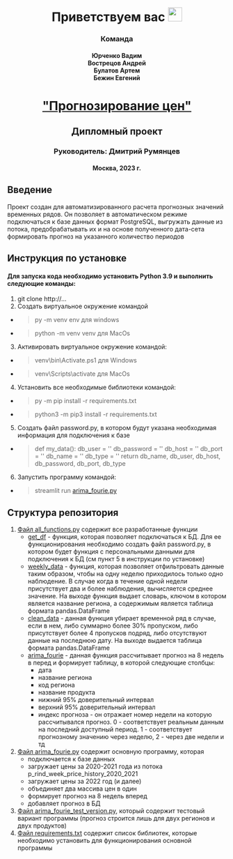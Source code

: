 <h1 align="center">Приветствуем вас
<img src="https://github.com/blackcater/blackcater/raw/main/images/Hi.gif" height="32"/></h1>
<h3 align="center">Команда</h3>
<h4 align="center">Юрченко Вадим<br>
Вострецов Андрей<br>Булатов Артем<br>Бежин Евгений</h4>
<h1 align="center"><a href="https://github.com/AlchiProMent/GrForecast.git" target="_blank">"Прогнозирование цен"</a></h1>
<h2 align="center">Дипломный проект</h2>
<h3 align="center">Руководитель: Дмитрий Румянцев</h3>
<h4 align="center">Москва, 2023 г.</h4>


## Введение
Проект создан для автоматизированного расчета прогнозных значений временных рядов. Он позволяет в автоматическом режиме подключаться к базе данных формат PostgreSQL, выгружать данные из потока, предобрабатывать их и на основе полученного дата-сета формировать прогноз на указанного количество периодов
## Инструкция по установке
#### Для запуска кода необходимо установить Python 3.9 и выполнить следующие команды:
1. git clone http://... 
2. Создать виртуальное окружение командой 
* > py -m venv env для windows 
* > python -m venv venv для MacOs 
3. Активировать виртуальное окружение командой: 
* > venv\bin\Activate.ps1 для Windows 
* > venv\Scripts\activate для MacOs
4. Установить все необходимые библиотеки командой: 
* > py -m pip install -r requirements.txt
* > python3 -m pip3 install -r requirements.txt
5. Создать файл password.py, в котором будут указана необходимая информация для подключения к базе
* > def my_data():
    db_user = ''
    db_password = ''
    db_host = ''
    db_port = ''
    db_name = ''
    db_type = ''
    return db_name, db_user, db_host, db_password, db_port, db_type
6. Запустить программу командой: 
* > streamlit run [arima_fourie.py](arima_fourie.py)

## Структура репозитория 

1. [Файл all_functions.py](all_functions.py) содержит все разработанные функции
   * [get_df](all_functions.py) - функция, которая позволяет подключаться к БД. Для ее функционирования необходимо создать файл password.py, в котором будет функция с персональными данными для подключения к БД (см пункт 5 в инструкции по установке)
   * [weekly_data](all_functions.py) - функция, которая позволяет отфильтровать данные таким образом, чтобы на одну неделю приходилось только одно наблюдение. В случае когда в течение одной недели присутствует два и более наблюдения, вычисляется среднее значение. На выходе функция выдает словарь, ключом в котором является название региона, а содержимым является таблица формата pandas.DataFrame
   * [clean_data](all_functions.py) - данная функция убирает временной ряд в случае, если в нем, либо суммарно более 30% пропуском, либо присутствует более 4 пропусков подряд, либо отсутствуют данные на последнюю дату. На выходе выдается таблица формата pandas.DataFrame 
   * [arima_fourie](all_functions.py) - данная функция рассчитывает прогноз на 8 недель в перед и формирует таблицу, в которой следующие столбцы:
     * дата
     * название региона
     * код региона
     * название продукта
     * нижний 95% доверительный интервал
     * верхний 95% доверительный интервал
     * индекс прогноза - он отражает номер недели на которую рассчитывался прогноз. 0 - соответствует реальным данным на последний доступный период. 1 - соответствует прогнозному значению через неделю, 2 - через две недели и тд 
2. [Файл arima_fourie.py](arima_fourie.py) содержит основную программу, которая 
   * подключается к базе данных
   * загружает цены за 2020-2021 года из потока p_rind_week_price_history_2020_2021
   * загружает цены за 2022 год (и далее)
   * объединяет два массива цен в один
   * формирует прогноз на 8 недель вперед
   * добавляет прогноз в БД
3. [Файл arima_fourie_test_version.py](arima_fourie_test_version.py), который содержит тестовый вариант программы (прогноз строится лишь для двух регионов и двух продуктов)
4. [Файл requirements.txt](requirements.txt) содержит список библиотек, которые необходимо установить для функционирования основной программы

